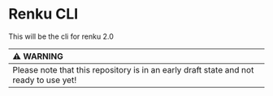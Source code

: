 # Renku CLI

This will be the cli for renku 2.0

| :warning: WARNING                                                                     |
|:--------------------------------------------------------------------------------------|
| Please note that this repository is in an early draft state and not ready to use yet! |
